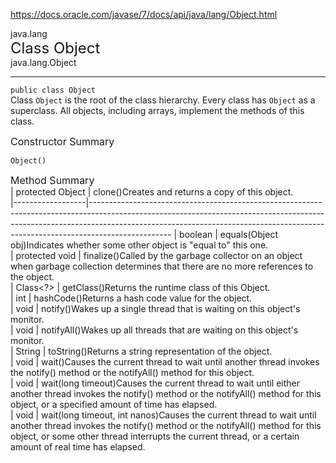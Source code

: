 https://docs.oracle.com/javase/7/docs/api/java/lang/Object.html

java.lang</br>
<font size =5> Class Object</font></br>
java.lang.Object
___

`public class Object`</br>
Class `Object` is the root of the class hierarchy. Every class has `Object` as a superclass. All objects, including arrays, implement the methods of this class.

<font size = 3> Constructor Summary</font></br>

`Object()`

<font size = 3>Method Summary</font></br>
| protected Object | clone()Creates and returns a copy of this object.                                                                                                                                                                                                              
|------------------|--------------------------------------------------------------------------------------------------------------------------------------------------------------------------------------------------------------------------------------------------------------
| boolean          | equals(Object obj)Indicates whether some other object is "equal to" this one.                                                                                                                                                                               
| protected void   | finalize()Called by the garbage collector on an object when garbage collection determines that there are no more references to the object.                                                                                                                  
| Class<?>         | getClass()Returns the runtime class of this Object.                                                                                                                                                                                                         
| int              | hashCode()Returns a hash code value for the object.                                                                                                                                                                                                         
| void             | notify()Wakes up a single thread that is waiting on this object's monitor.                                                                                                                                                                                  
| void             | notifyAll()Wakes up all threads that are waiting on this object's monitor.                                                                                                                                                                                  
| String           | toString()Returns a string representation of the object.                                                                                                                                                                                                    
| void             | wait()Causes the current thread to wait until another thread invokes the notify() method or the notifyAll() method for this object.                                                                                                                         
| void             | wait(long timeout)Causes the current thread to wait until either another thread invokes the notify() method or the notifyAll() method for this object, or a specified amount of time has elapsed.                                                           
| void             | wait(long timeout, int nanos)Causes the current thread to wait until another thread invokes the notify() method or the notifyAll() method for this object, or some other thread interrupts the current thread, or a certain amount of real time has elapsed.
